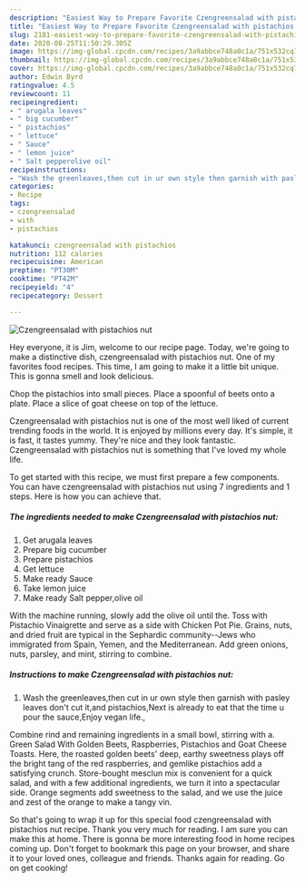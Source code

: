```yaml
---
description: "Easiest Way to Prepare Favorite Czengreensalad with pistachios nut"
title: "Easiest Way to Prepare Favorite Czengreensalad with pistachios nut"
slug: 2181-easiest-way-to-prepare-favorite-czengreensalad-with-pistachios-nut
date: 2020-08-25T11:50:29.305Z
image: https://img-global.cpcdn.com/recipes/3a9abbce748a0c1a/751x532cq70/czengreensalad-with-pistachios-nut-recipe-main-photo.jpg
thumbnail: https://img-global.cpcdn.com/recipes/3a9abbce748a0c1a/751x532cq70/czengreensalad-with-pistachios-nut-recipe-main-photo.jpg
cover: https://img-global.cpcdn.com/recipes/3a9abbce748a0c1a/751x532cq70/czengreensalad-with-pistachios-nut-recipe-main-photo.jpg
author: Edwin Byrd
ratingvalue: 4.5
reviewcount: 11
recipeingredient:
- " arugala leaves"
- " big cucumber"
- " pistachios"
- " lettuce"
- " Sauce"
- " lemon juice"
- " Salt pepperolive oil"
recipeinstructions:
- "Wash the greenleaves,then cut in ur own style then garnish with pasley leaves don&#39;t cut it,and pistachios,Next is already to eat that the time u pour the sauce,Enjoy vegan life.,"
categories:
- Recipe
tags:
- czengreensalad
- with
- pistachios

katakunci: czengreensalad with pistachios 
nutrition: 112 calories
recipecuisine: American
preptime: "PT30M"
cooktime: "PT42M"
recipeyield: "4"
recipecategory: Dessert

---
```



![Czengreensalad with pistachios nut](https://img-global.cpcdn.com/recipes/3a9abbce748a0c1a/751x532cq70/czengreensalad-with-pistachios-nut-recipe-main-photo.jpg)

Hey everyone, it is Jim, welcome to our recipe page. Today, we're going to make a distinctive dish, czengreensalad with pistachios nut. One of my favorites food recipes. This time, I am going to make it a little bit unique. This is gonna smell and look delicious.

Chop the pistachios into small pieces. Place a spoonful of beets onto a plate. Place a slice of goat cheese on top of the lettuce.

Czengreensalad with pistachios nut is one of the most well liked of current trending foods in the world. It is enjoyed by millions every day. It's simple, it is fast, it tastes yummy. They're nice and they look fantastic. Czengreensalad with pistachios nut is something that I've loved my whole life.


To get started with this recipe, we must first prepare a few components. You can have czengreensalad with pistachios nut using 7 ingredients and 1 steps. Here is how you can achieve that.

<!--inarticleads1-->

##### The ingredients needed to make Czengreensalad with pistachios nut:

1. Get  arugala leaves
1. Prepare  big cucumber
1. Prepare  pistachios
1. Get  lettuce
1. Make ready  Sauce
1. Take  lemon juice
1. Make ready  Salt pepper,olive oil


With the machine running, slowly add the olive oil until the. Toss with Pistachio Vinaigrette and serve as a side with Chicken Pot Pie. Grains, nuts, and dried fruit are typical in the Sephardic community--Jews who immigrated from Spain, Yemen, and the Mediterranean. Add green onions, nuts, parsley, and mint, stirring to combine. 

<!--inarticleads2-->

##### Instructions to make Czengreensalad with pistachios nut:

1. Wash the greenleaves,then cut in ur own style then garnish with pasley leaves don&#39;t cut it,and pistachios,Next is already to eat that the time u pour the sauce,Enjoy vegan life.,


Combine rind and remaining ingredients in a small bowl, stirring with a. Green Salad With Golden Beets, Raspberries, Pistachios and Goat Cheese Toasts. Here, the roasted golden beets&#39; deep, earthy sweetness plays off the bright tang of the red raspberries, and gemlike pistachios add a satisfying crunch. Store-bought mesclun mix is convenient for a quick salad, and with a few additional ingredients, we turn it into a spectacular side. Orange segments add sweetness to the salad, and we use the juice and zest of the orange to make a tangy vin. 

So that's going to wrap it up for this special food czengreensalad with pistachios nut recipe. Thank you very much for reading. I am sure you can make this at home. There is gonna be more interesting food in home recipes coming up. Don't forget to bookmark this page on your browser, and share it to your loved ones, colleague and friends. Thanks again for reading. Go on get cooking!
